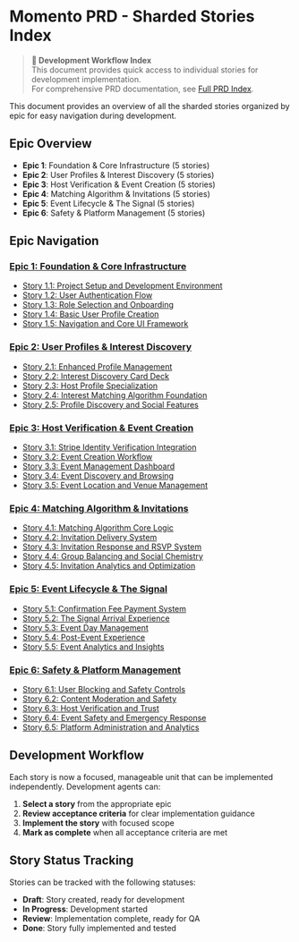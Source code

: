 # Momento PRD - Sharded Stories Index

> **🚀 Development Workflow Index**  
> This document provides quick access to individual stories for development implementation.  
> For comprehensive PRD documentation, see [Full PRD Index](./index.md).

This document provides an overview of all the sharded stories organized by epic for easy navigation during development.

## Epic Overview

- **Epic 1**: Foundation & Core Infrastructure (5 stories)
- **Epic 2**: User Profiles & Interest Discovery (5 stories)
- **Epic 3**: Host Verification & Event Creation (5 stories)
- **Epic 4**: Matching Algorithm & Invitations (5 stories)
- **Epic 5**: Event Lifecycle & The Signal (5 stories)
- **Epic 6**: Safety & Platform Management (5 stories)

## Epic Navigation

### [Epic 1: Foundation & Core Infrastructure](./epic-1/)

- [Story 1.1: Project Setup and Development Environment](./epic-1/story-1.1-project-setup.md)
- [Story 1.2: User Authentication Flow](./epic-1/story-1.2-user-authentication.md)
- [Story 1.3: Role Selection and Onboarding](./epic-1/story-1.3-role-selection.md)
- [Story 1.4: Basic User Profile Creation](./epic-1/story-1.4-profile-creation.md)
- [Story 1.5: Navigation and Core UI Framework](./epic-1/story-1.5-navigation-framework.md)

### [Epic 2: User Profiles & Interest Discovery](./epic-2/)

- [Story 2.1: Enhanced Profile Management](./epic-2/story-2.1-enhanced-profiles.md)
- [Story 2.2: Interest Discovery Card Deck](./epic-2/story-2.2-interest-discovery.md)
- [Story 2.3: Host Profile Specialization](./epic-2/story-2.3-host-profiles.md)
- [Story 2.4: Interest Matching Algorithm Foundation](./epic-2/story-2.4-matching-algorithm.md)
- [Story 2.5: Profile Discovery and Social Features](./epic-2/story-2.5-profile-discovery.md)

### [Epic 3: Host Verification & Event Creation](./epic-3/)

- [Story 3.1: Stripe Identity Verification Integration](./epic-3/story-3.1-stripe-verification.md)
- [Story 3.2: Event Creation Workflow](./epic-3/story-3.2-event-creation.md)
- [Story 3.3: Event Management Dashboard](./epic-3/story-3.3-event-management.md)
- [Story 3.4: Event Discovery and Browsing](./epic-3/story-3.4-event-discovery.md)
- [Story 3.5: Event Location and Venue Management](./epic-3/story-3.5-location-management.md)

### [Epic 4: Matching Algorithm & Invitations](./epic-4/)

- [Story 4.1: Matching Algorithm Core Logic](./epic-4/story-4.1-matching-algorithm.md)
- [Story 4.2: Invitation Delivery System](./epic-4/story-4.2-invitation-delivery.md)
- [Story 4.3: Invitation Response and RSVP System](./epic-4/story-4.3-rsvp-system.md)
- [Story 4.4: Group Balancing and Social Chemistry](./epic-4/story-4.4-group-balancing.md)
- [Story 4.5: Invitation Analytics and Optimization](./epic-4/story-4.5-invitation-analytics.md)

### [Epic 5: Event Lifecycle & The Signal](./epic-5/)

- [Story 5.1: Confirmation Fee Payment System](./epic-5/story-5.1-payment-system.md)
- [Story 5.2: The Signal Arrival Experience](./epic-5/story-5.2-signal-arrival.md)
- [Story 5.3: Event Day Management](./epic-5/story-5.3-event-day-management.md)
- [Story 5.4: Post-Event Experience](./epic-5/story-5.4-post-event.md)
- [Story 5.5: Event Analytics and Insights](./epic-5/story-5.5-event-analytics.md)

### [Epic 6: Safety & Platform Management](./epic-6/)

- [Story 6.1: User Blocking and Safety Controls](./epic-6/story-6.1-user-blocking.md)
- [Story 6.2: Content Moderation and Safety](./epic-6/story-6.2-content-moderation.md)
- [Story 6.3: Host Verification and Trust](./epic-6/story-6.3-host-verification.md)
- [Story 6.4: Event Safety and Emergency Response](./epic-6/story-6.4-event-safety.md)
- [Story 6.5: Platform Administration and Analytics](./epic-6/story-6.5-platform-administration.md)

## Development Workflow

Each story is now a focused, manageable unit that can be implemented independently. Development agents can:

1. **Select a story** from the appropriate epic
2. **Review acceptance criteria** for clear implementation guidance
3. **Implement the story** with focused scope
4. **Mark as complete** when all acceptance criteria are met

## Story Status Tracking

Stories can be tracked with the following statuses:

- **Draft**: Story created, ready for development
- **In Progress**: Development started
- **Review**: Implementation complete, ready for QA
- **Done**: Story fully implemented and tested
